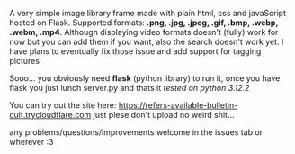 A very simple image library frame made with plain html, css and javaScript hosted on Flask.
Supported formats: **.png, .jpg, .jpeg, .gif, .bmp, .webp, .webm, .mp4**.
Although displaying video formats doesn't (fully) work for now but you can add them if you want,
also the search doesn't work yet.
I have plans to eventually fix those issue and add support for tagging pictures

Sooo... you obviously need **flask** (python library) to run it,
once you have flask you just lunch server.py and thats it
*tested on python 3.12.2*

You can try out the site here: https://refers-available-bulletin-cult.trycloudflare.com
just plese don't upload no weird shit...

any problems/questions/improvements welcome in the issues tab or wherever :3
